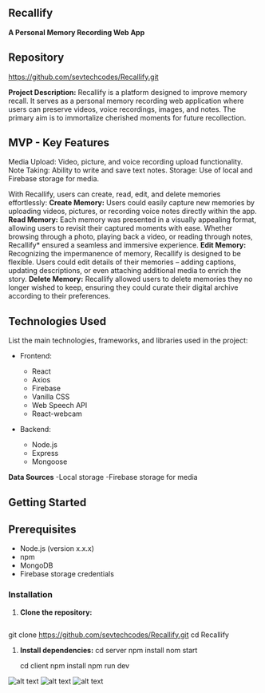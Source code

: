## Recallify
**A Personal Memory Recording Web App**

## Repository
https://github.com/sevtechcodes/Recallify.git

**Project Description:**
Recallify is a platform designed to improve memory recall. It serves as a personal memory recording web application where users can preserve videos, voice recordings, images, and notes. The primary aim is to immortalize cherished moments for future recollection.

## MVP - Key Features
Media Upload: Video, picture, and voice recording upload functionality.
Note Taking: Ability to write and save text notes.
Storage: Use of local and Firebase storage for media.

With Recallify, users can create, read, edit, and delete memories effortlessly:
**Create Memory:** Users could easily capture new memories by uploading videos, pictures, or recording voice notes directly within the app.
**Read Memory:** Each memory was presented in a visually appealing format, allowing users to revisit their captured moments with ease. Whether browsing through a photo, playing back a video, or reading through notes, Recallify* ensured a seamless and immersive experience.
**Edit Memory:** Recognizing the impermanence of memory, Recallify is designed to be flexible. Users could edit details of their memories – adding captions, updating descriptions, or even attaching additional media to enrich the story.
**Delete Memory:** Recallify allowed users to delete memories they no longer wished to keep, ensuring they could curate their digital archive according to their preferences.


## Technologies Used
List the main technologies, frameworks, and libraries used in the project:
- Frontend:
	- React
	- Axios
	- Firebase
	- Vanilla CSS
	- Web Speech API
	- React-webcam

- Backend:
  - Node.js
  - Express
  - Mongoose 

**Data Sources**
	-Local storage
	-Firebase storage for media

## Getting Started

## Prerequisites
- Node.js (version x.x.x)
- npm 
- MongoDB
- Firebase storage credentials

### Installation

1. **Clone the repository:**

   ```bash
  git clone https://github.com/sevtechcodes/Recallify.git
	cd Recallify

1. **Install dependencies:**
	cd server
 	npm install
	nom start

	cd client
 	npm install
	npm run dev

![alt text](image.png)
![alt text](image-1.png)
![alt text](image-2.png)

